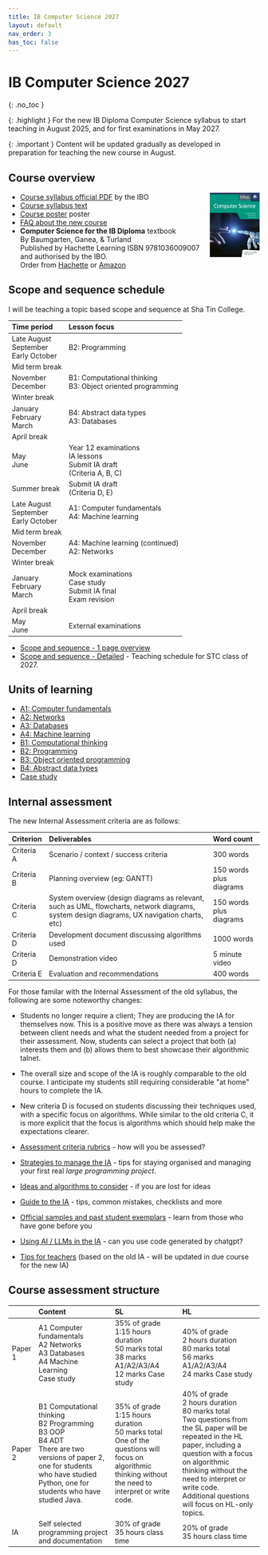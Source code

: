 ```yaml
---
title: IB Computer Science 2027
layout: default
nav_order: 3
has_toc: false
---
```


# IB Computer Science 2027
{: .no_toc }

{: .highlight }
For the new IB Diploma Computer Science syllabus to start teaching in August 2025, and for first examinations in May 2027.

{: .important }
Content will be updated gradually as developed in preparation for teaching the new course in August.

## Course overview
<img style="float: right; width: 100px" src="/assets/ib-compsci-book.png">

* [Course syllabus official PDF](/assets/ib-compsci-guide-en-2025.pdf) by the IBO
* [Course syllabus text](syllabus-content.html)
* [Course poster](/assets/ib-compsci-poster-2025.pdf) poster
* [FAQ about the new course](changes.html)
* **Computer Science for the IB Diploma** textbook<br/>By Baumgarten, Ganea, & Turland<br/>Published by Hachette Learning ISBN 9781036009007 and authorised by the IBO.<br/>Order from [Hachette](https://www.hachettelearning.com/computing-and-it/computer-science-for-the-ib-diploma) or [Amazon](https://www.amazon.com/Computer-Science-Diploma-Paul-Baumgarten/dp/1036009009/)

## Scope and sequence schedule

I will be teaching a topic based scope and sequence at Sha Tin College.

| Time period | Lesson focus |
| :---- | :---- |
| Late August<br>September<br>Early October | B2: Programming |
| Mid term break |  |
| November<br>December | B1: Computational thinking<br>B3: Object oriented programming |
| Winter break |  |
| January<br>February<br>March | B4: Abstract data types<br>A3: Databases |
| April break |  |
| May<br>June | Year 12 examinations<br>IA lessons<br>Submit IA draft<br>(Criteria A, B, C) |
| Summer break | Submit IA draft<br>(Criteria D, E) |
| Late August<br>September<br>Early October | A1: Computer fundamentals<br>A4: Machine learning  |
| Mid term break |  |
| November<br>December | A4: Machine learning (continued)<br>A2: Networks |
| Winter break |  |
| January<br>February<br>March | Mock examinations<br>Case study<br>Submit IA final<br>Exam revision |
| April break |  |
| May<br>June | External examinations |

* [Scope and sequence - 1 page overview](schedule-1-page.pdf)
* [Scope and sequence - Detailed](schedule.html) - Teaching schedule for STC class of 2027.

## Units of learning

* [A1: Computer fundamentals](a1.html)
* [A2: Networks](a2.html)
* [A3: Databases](a3.html)
* [A4: Machine learning](a4.html)
* [B1: Computational thinking](b1.html)
* [B2: Programming](b2.html)
* [B3: Object oriented programming](b3.html)
* [B4: Abstract data types](b4.html)
* [Case study](case-study.html)

## Internal assessment

The new Internal Assessment criteria are as follows:

| Criterion | Deliverables | Word count |
| :---- | :---- | :---- |
| Criteria A | Scenario / context / success criteria | 300 words |
| Criteria B | Planning overview (eg: GANTT) | 150 words plus diagrams |
| Criteria C | System overview (design diagrams as relevant, such as UML, flowcharts, network diagrams, system design diagrams, UX navigation charts, etc) | 150 words plus diagrams |
| Criteria D | Development document discussing algorithms used | 1000 words |
| Criteria D | Demonstration video | 5 minute video |
| Criteria E | Evaluation and recommendations | 400 words |

For those familar with the Internal Assessment of the old syllabus, the following are some noteworthy changes:

* Students no longer require a client; They are producing the IA for themselves now.  This is a positive move as there was always a tension between client needs and what the student needed from a project for their assessment. Now, students can select a project that both (a) interests them and (b) allows them to best showcase their algorithmic talnet.

* The overall size and scope of the IA is roughly comparable to the old course. I anticipate my students still requiring considerable "at home" hours to complete the IA.

* New criteria D is focused on students discussing their techniques used, with a specific focus on algorithms. While similar to the old criteria C, it is more explicit that the focus is algorithms which should help make the expectations clearer.  

* [Assessment criteria rubrics](internal-assessment-crteria.html) - how will you be assessed?
* [Strategies to manage the IA](internal-assessment-strategies.html) - tips for staying organised and managing your first real _large programming project_.
* [Ideas and algorithms to consider](internal-assessment-ideas.html) - if you are lost for ideas
* [Guide to the IA](internal-assessment-guide.html) - tips, common mistakes, checklists and more
* [Official samples and past student exemplars](internal-assessment-exemplars.html) - learn from those who have gone before you
* [Using AI / LLMs in the IA](internal-assessment-llm.html) - can you use code generated by chatgpt?
* [Tips for teachers]([internal-assessment-teaching-tips.html](https://docs.google.com/document/d/1e0hAIsGFJOCO6sFrl-bq4bJWCOZ51W3ey7dppZUwvlE/edit?tab=t.0)) (based on the old IA - will be updated in due course for the new IA)

## Course assessment structure

|  | Content | SL | HL |
| :---- | :---- | :---- | :---- |
| Paper 1 | A1 Computer fundamentals<br>A2 Networks<br>A3 Databases<br>A4 Machine Learning<br>Case study | 35% of grade<br> 1:15 hours duration<br>50 marks total<br>38 marks A1/A2/A3/A4<br>12 marks Case study | 40% of grade<br>2 hours duration<br>80 marks total<br>56 marks A1/A2/A3/A4<br>24 marks Case study |
| Paper 2 | B1 Computational thinking<br>B2 Programming<br>B3 OOP<br>B4 ADT<br>There are two versions of paper 2, one for students who have studied Python, one for students who have studied Java. | 35% of grade<br>1:15 hours duration<br>50 marks total<br>One of the questions will focus on algorithmic thinking without the need to interpret or write code. | 40% of grade<br>2 hours duration<br>80 marks total<br>Two questions from the SL paper will be repeated in the HL paper, including a question with a focus on algorithmic thinking without the need to interpret or write code.<br>Additional questions will focus on HL-only topics. |
| IA | Self selected programming project and documentation | 30% of grade<br>35 hours class time | 20% of grade<br>35 hours class time |
